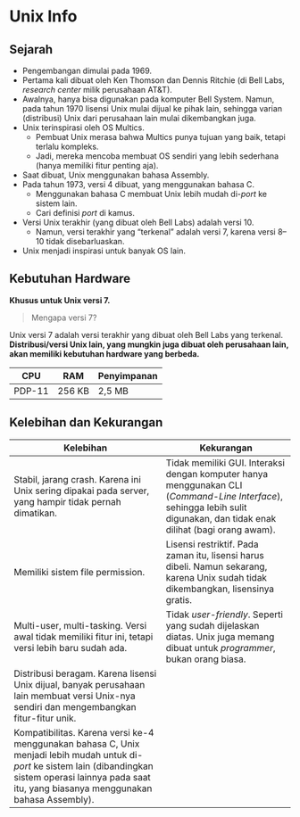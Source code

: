# Unix Info
## Sejarah
- Pengembangan dimulai pada 1969.
- Pertama kali dibuat oleh Ken Thomson dan Dennis Ritchie (di Bell Labs, *research center* milik perusahaan AT&T).
- Awalnya, hanya bisa digunakan pada komputer Bell System. Namun, pada tahun 1970 lisensi Unix mulai dijual ke pihak lain, sehingga varian (distribusi) Unix dari perusahaan lain mulai dikembangkan juga.
- Unix terinspirasi oleh OS Multics.
    - Pembuat Unix merasa bahwa Multics punya tujuan yang baik, tetapi terlalu kompleks.
    - Jadi, mereka mencoba membuat OS sendiri yang lebih sederhana (hanya memiliki fitur penting aja).
- Saat dibuat, Unix menggunakan bahasa Assembly.
- Pada tahun 1973, versi 4 dibuat, yang menggunakan bahasa C.
    - Menggunakan bahasa C membuat Unix lebih mudah di-*port* ke sistem lain.
    - Cari definisi *port* di kamus.
- Versi Unix terakhir (yang dibuat oleh Bell Labs) adalah versi 10.
    - Namun, versi terakhir yang “terkenal” adalah versi 7, karena versi 8–10 tidak disebarluaskan.
- Unix menjadi inspirasi untuk banyak OS lain.

## Kebutuhan Hardware
**Khusus untuk Unix versi 7.**
>Mengapa versi 7?

Unix versi 7 adalah versi terakhir yang dibuat oleh Bell Labs yang terkenal. **Distribusi/versi Unix lain, yang mungkin juga dibuat oleh perusahaan lain, akan memiliki kebutuhan hardware yang berbeda.**

CPU    | RAM    | Penyimpanan
------ | ------ | -----------
PDP-11 | 256 KB | 2,5 MB

## Kelebihan dan Kekurangan

Kelebihan | Kekurangan
--------- | ----------
Stabil, jarang crash. Karena ini Unix sering dipakai pada server, yang hampir tidak pernah dimatikan. | Tidak memiliki GUI. Interaksi dengan komputer hanya menggunakan CLI (*Command-Line Interface*), sehingga lebih sulit digunakan, dan tidak enak dilihat (bagi orang awam).
Memiliki sistem file permission. | Lisensi restriktif. Pada zaman itu, lisensi harus dibeli. Namun sekarang, karena Unix sudah tidak dikembangkan, lisensinya gratis.
Multi-user, multi-tasking. Versi awal tidak memiliki fitur ini, tetapi versi lebih baru sudah ada. | Tidak *user-friendly*. Seperti yang sudah dijelaskan diatas. Unix juga memang dibuat untuk *programmer*, bukan orang biasa.
Distribusi beragam. Karena lisensi Unix dijual, banyak perusahaan lain membuat versi Unix-nya sendiri dan mengembangkan fitur-fitur unik. | 
Kompatibilitas. Karena versi ke-4 menggunakan bahasa C, Unix menjadi lebih mudah untuk di-*port* ke sistem lain (dibandingkan sistem operasi lainnya pada saat itu, yang biasanya menggunakan bahasa Assembly). |





